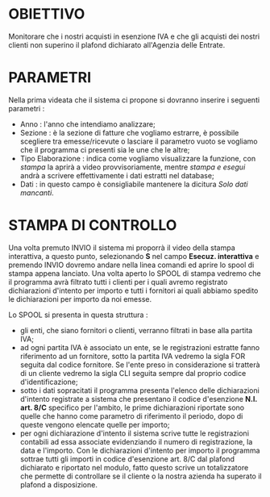 # OBIETTIVO

Monitorare che i nostri acquisti in esenzione IVA e che gli acquisti dei nostri clienti non superino il plafond dichiarato all'Agenzia delle Entrate.

# PARAMETRI

Nella prima videata che il sistema ci propone si dovranno inserire i seguenti parametri : 

* Anno :  l'anno che intendiamo analizzare;
* Sezione :  è la sezione di fatture che vogliamo estrarre, è possibile scegliere tra emesse/ricevute o lasciare il parametro vuoto se vogliamo che il programma ci presenti sia le une che le altre;
* Tipo Elaborazione :  indica come vogliamo visualizzare la funzione, con _stampa_ la aprirà a video provvisoriamente, mentre _stampa e esegui_ andrà a scrivere effettivamente i dati estratti nel database;
* Dati :  in questo campo è consigliabile mantenere la dicitura _Solo dati mancanti_.

# STAMPA DI CONTROLLO

Una volta premuto INVIO il sistema mi proporrà il video della stampa interattiva, a questo punto, selezionando **S** nel campo **Esecuz. interattiva** e premendo INVIO dovremo andare nella linea comandi ed aprire lo spool di stampa appena lanciato.
Una volta aperto lo SPOOL di stampa vedremo che il programma avrà filtrato tutti i clienti per i quali avremo registrato dichiarazioni d'intento per importo e tutti i fornitori ai quali abbiamo spedito le dichiarazioni per importo da noi emesse.

Lo SPOOL si presenta in questa struttura : 


* gli enti, che siano fornitori o clienti, verranno filtrati in base alla partita IVA;
* ad ogni partita IVA è associato un ente, se le registrazioni estratte fanno riferimento ad un fornitore, sotto la partita IVA vedremo la sigla FOR seguita dal codice fornitore. Se l'ente preso in considerazione si tratterà di un cliente vedremo la sigla CLI seguita sempre dal proprio codice d'identificazione;
* sotto i dati sopracitati il programma presenta l'elenco delle dichiarazioni d'intento registrate a sistema che presentano il codice d'esenzione **N.I. art. 8/C** specifico per l'ambito, le prime dichiarazioni riportate sono quelle che hanno come parametro di riferimento il periodo, dopo di queste vengono elencate quelle per importo;
* per ogni dichiarazione d'intento il sistema scrive tutte le registrazioni contabili ad essa associate evidenziando il numero di registrazione, la data e l'importo. Con le dichiarazioni d'intento per importo il programma sottrae tutti gli importi in codice d'esenzione art. 8/C dal plafond dichiarato e riportato nel modulo, fatto questo scrive un totalizzatore che permette di controllare se il cliente o la nostra azienda ha superato il plafond a disposizione.




